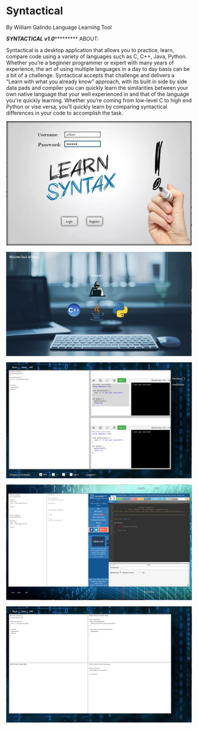 # Syntactical
By William Galindo
Language Learning Tool

***************************SYNTACTICAL v1.0************************************
ABOUT:

Syntactical is a desktop application that allows you to practice, learn, compare code using a variety of languages such as C, C++, Java, Python. Whether you’re a beginner programmer or expert with many years of experience, the art of using multiple languages in a day to day basis can be a bit of a challenge. Syntactical accepts that challenge and delivers a “Learn with what you already know” approach, with its built in side by side data pads  and compiler you can quickly learn the similarities between your own native language that your well experienced in and that of the language you're quickly learning.  Whether you’re coming from low-level C to high end Python or vise versa, you’ll quickly learn by comparing syntactical differences in your code to accomplish the task.  



![alt text](https://github.com/wgalindo1453/Syntactical/blob/main/login.PNG?raw=true)

![alt text](https://github.com/wgalindo1453/Syntactical/blob/main/mainmenu.PNG?raw=true)

![alt text](https://github.com/wgalindo1453/Syntactical/blob/main/Display.PNG?raw=true)

![alt text](https://github.com/wgalindo1453/Syntactical/blob/main/CMPDISPLAY.PNG?raw=true)

![alt text](https://github.com/wgalindo1453/Syntactical/blob/main/display2.PNG?raw=true)



